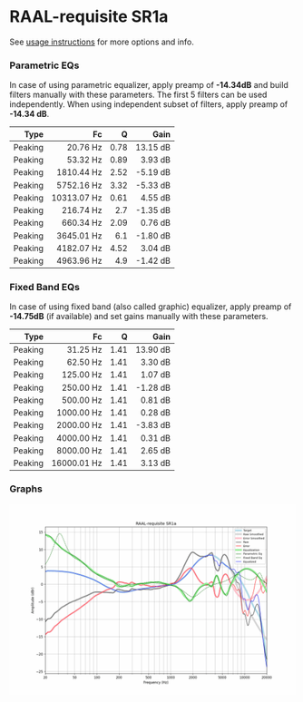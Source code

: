 # RAAL-requisite SR1a
See [usage instructions](https://github.com/jaakkopasanen/AutoEq#usage) for more options and info.

### Parametric EQs
In case of using parametric equalizer, apply preamp of **-14.34dB** and build filters manually
with these parameters. The first 5 filters can be used independently.
When using independent subset of filters, apply preamp of **-14.34 dB**.

| Type    | Fc          |    Q | Gain     |
|--------:|------------:|-----:|---------:|
| Peaking | 20.76 Hz    | 0.78 | 13.15 dB |
| Peaking | 53.32 Hz    | 0.89 | 3.93 dB  |
| Peaking | 1810.44 Hz  | 2.52 | -5.19 dB |
| Peaking | 5752.16 Hz  | 3.32 | -5.33 dB |
| Peaking | 10313.07 Hz | 0.61 | 4.55 dB  |
| Peaking | 216.74 Hz   | 2.7  | -1.35 dB |
| Peaking | 660.34 Hz   | 2.09 | 0.76 dB  |
| Peaking | 3645.01 Hz  | 6.1  | -1.80 dB |
| Peaking | 4182.07 Hz  | 4.52 | 3.04 dB  |
| Peaking | 4963.96 Hz  | 4.9  | -1.42 dB |

### Fixed Band EQs
In case of using fixed band (also called graphic) equalizer, apply preamp of **-14.75dB**
(if available) and set gains manually with these parameters.

| Type    | Fc          |    Q | Gain     |
|--------:|------------:|-----:|---------:|
| Peaking | 31.25 Hz    | 1.41 | 13.90 dB |
| Peaking | 62.50 Hz    | 1.41 | 3.30 dB  |
| Peaking | 125.00 Hz   | 1.41 | 1.07 dB  |
| Peaking | 250.00 Hz   | 1.41 | -1.28 dB |
| Peaking | 500.00 Hz   | 1.41 | 0.81 dB  |
| Peaking | 1000.00 Hz  | 1.41 | 0.28 dB  |
| Peaking | 2000.00 Hz  | 1.41 | -3.83 dB |
| Peaking | 4000.00 Hz  | 1.41 | 0.31 dB  |
| Peaking | 8000.00 Hz  | 1.41 | 2.65 dB  |
| Peaking | 16000.01 Hz | 1.41 | 3.13 dB  |

### Graphs
![](./RAAL-requisite%20SR1a.png)